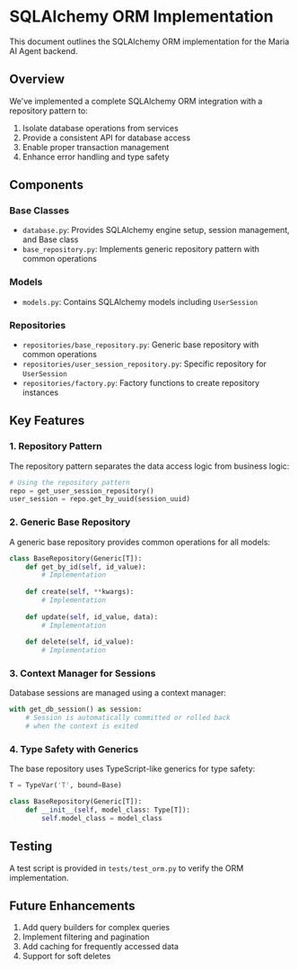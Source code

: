 # SQLAlchemy ORM Implementation

This document outlines the SQLAlchemy ORM implementation for the Maria AI Agent backend.

## Overview

We've implemented a complete SQLAlchemy ORM integration with a repository pattern to:

1. Isolate database operations from services
2. Provide a consistent API for database access
3. Enable proper transaction management
4. Enhance error handling and type safety

## Components

### Base Classes

- `database.py`: Provides SQLAlchemy engine setup, session management, and Base class
- `base_repository.py`: Implements generic repository pattern with common operations

### Models

- `models.py`: Contains SQLAlchemy models including `UserSession`

### Repositories

- `repositories/base_repository.py`: Generic base repository with common operations
- `repositories/user_session_repository.py`: Specific repository for `UserSession`
- `repositories/factory.py`: Factory functions to create repository instances

## Key Features

### 1. Repository Pattern

The repository pattern separates the data access logic from business logic:

```python
# Using the repository pattern
repo = get_user_session_repository()
user_session = repo.get_by_uuid(session_uuid)
```

### 2. Generic Base Repository

A generic base repository provides common operations for all models:

```python
class BaseRepository(Generic[T]):
    def get_by_id(self, id_value):
        # Implementation
    
    def create(self, **kwargs):
        # Implementation
    
    def update(self, id_value, data):
        # Implementation
    
    def delete(self, id_value):
        # Implementation
```

### 3. Context Manager for Sessions

Database sessions are managed using a context manager:

```python
with get_db_session() as session:
    # Session is automatically committed or rolled back
    # when the context is exited
```

### 4. Type Safety with Generics

The base repository uses TypeScript-like generics for type safety:

```python
T = TypeVar('T', bound=Base)

class BaseRepository(Generic[T]):
    def __init__(self, model_class: Type[T]):
        self.model_class = model_class
```

## Testing

A test script is provided in `tests/test_orm.py` to verify the ORM implementation.

## Future Enhancements

1. Add query builders for complex queries
2. Implement filtering and pagination
3. Add caching for frequently accessed data
4. Support for soft deletes
